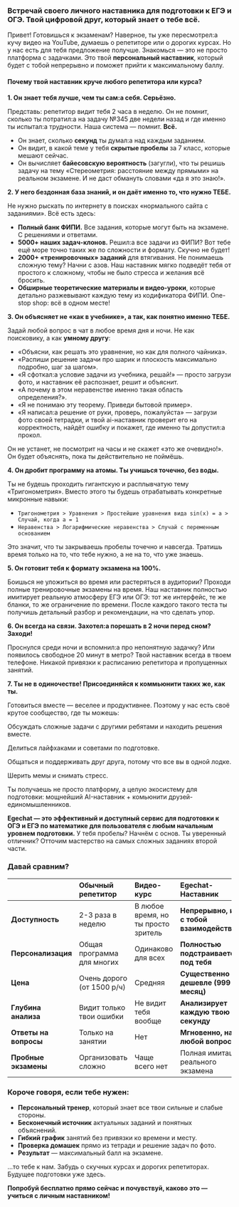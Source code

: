 

### Встречай своего личного наставника для подготовки к ЕГЭ и ОГЭ. Твой цифровой друг, который знает о тебе всё.

Привет! Готовишься к экзаменам? Наверное, ты уже пересмотрел:а кучу видео на YouTube, думаешь о репетиторе или о дорогих курсах. Но у нас есть для тебя предложение получше. Знакомься — это не просто платформа с задачками. Это твой **персональный наставник**, который будет с тобой непрерывно и поможет прийти к максимальному баллу.

#### Почему твой наставник круче любого репетитора или курса?

**1. Он знает тебя лучше, чем ты сам:а себя. Серьёзно.**

Представь: репетитор видит тебя 2 часа в неделю. Он не помнит, сколько ты потратил:a на задачу №345 две недели назад и где именно ты испытал:а трудности. Наша система — помнит. **Всё.**
*   Он знает, сколько **секунд** ты думал:а над каждым заданием.
*   Он видит, в какой теме у тебя **скрытые пробелы** за 7 класс, которые мешают сейчас.
*   Он вычисляет **байесовскую вероятность** (загугли), что ты решишь задачу на тему «Стереометрия: расстояние между прямыми» на реальном экзамене. И не даст обмануть словами «да я это знаю!».

**2. У него бездонная база знаний, и он даёт именно то, что нужно ТЕБЕ.**

Не нужно рыскать по интернету в поисках «нормального сайта с заданиями». Всё есть здесь:

*   **Полный банк ФИПИ.** Все задания, которые могут быть на экзамене. С решениями и ответами.
*   **5000+ наших задач-клонов.** Решил:а все задачи из ФИПИ? Вот тебе ещё море точно таких же по сложности и формату. Скучно не будет!
*   **2000+ «тренировочных» заданий** для втягивания. Не понимаешь сложную тему? Начни с азов. Наш наставник мягко подведёт тебя от простого к сложному, чтобы не было стресса и желания всё бросить.
*   **Обширные теоретические материалы и видео-уроки**, которые детально разжевывают каждую тему из кодификатора ФИПИ. One-stop shop: всё в одном месте!

**3. Он объясняет не «как в учебнике», а так, как понятно именно ТЕБЕ.**

Задай любой вопрос в чат в любое время дня и ночи. Не как поисковику, а как **умному другу**:
*   «Объясни, как решать это уравнение, но как для полного чайника».
*   «Распиши решение задачи про шарик и плоскость максимально подробно, шаг за шагом».
*   «Я сфоткал:а условие задачи из учебника, решай!» — просто загрузи фото, и наставник её распознает, решит и объяснит.
*   «А почему в этом неравенстве именно такая область определения?».
*   «Я не понимаю эту теорему. Приведи бытовой пример».
*   «Я написал:а решение от руки, проверь, пожалуйста» — загрузи фото своей тетрадки, и твой ai-наставник проверит его на корректность, найдёт ошибку и покажет, где именно ты допустил:а прокол.

Он не устанет, не посмотрит на часы и не скажет «это же очевидно!». Он будет объяснять, пока ты действительно не поймёшь.

**4. Он дробит программу на атомы. Ты учишься точечно, без воды.**

Ты не будешь проходить гигантскую и расплывчатую тему «Тригонометрия». Вместо этого ты будешь отрабатывать конкретные микронные навыки:
*   `Тригонометрия > Уравнения > Простейшие уравнения вида sin(x) = a > Случай, когда a = 1`
*   `Неравенства > Логарифмические неравенства > Случай с переменным основанием`

Это значит, что ты закрываешь пробелы точечно и навсегда. Тратишь время только на то, что тебе нужно, а не на то, что уже знаешь.


**5. Он готовит тебя к формату экзамена на 100%.**

Боишься не уложиться во время или растеряться в аудитории? Проходи полные тренировочные экзамены на время. Наш наставник полностью имитирует реальную атмосферу ЕГЭ или ОГЭ: тот же интерфейс, те же бланки, то же ограничение по времени. После каждого такого теста ты получишь детальный разбор и рекомендации, на что сделать упор.

**6. Он всегда на связи. Захотел:а порешать в 2 ночи перед сном? Заходи!**

Проснулся среди ночи и вспомнил:а про непонятную задачку? Или появилось свободное 20 минут в метро? Твой наставник всегда в твоем телефоне. Никакой привязки к расписанию репетитора и пропущенных занятий.

**7. Ты не в одиночестве! Присоединяйся к коммьюнити таких же, как ты.**

Готовиться вместе — веселее и продуктивнее. Поэтому у нас есть своё крутое сообщество, где ты можешь:

Обсуждать сложные задачи с другими ребятами и находить решения вместе.

Делиться лайфхаками и советами по подготовке.

Общаться и поддерживать друг друга, потому что все вы в одной лодке.

Шерить мемы и снимать стресс.

Ты получаешь не просто платформу, а целую экосистему для подготовки: мощнейший AI-наставник + комьюнити друзей-единомышленников.

**Egechat — это эффективный и доступный сервис для подготовки к ОГЭ и ЕГЭ по математике для пользователя с любым начальным уровнем подготовки.** У тебя пробелы? Начнём с основ. Ты уверенный отличник? Отточим мастерство на самых сложных заданиях второй части.

### Давай сравним?

| | **Обычный репетитор** | **Видео-курс** | **Egechat-Наставник** |
| :--- | :--- | :--- | :--- |
| **Доступность** | 2-3 раза в неделю | В любое время, но ты просто зритель | **Непрерывно, и он с тобой взаимодействует!** |
| **Персонализация** | Общая программа для многих | Одинаково для всех | **Полностью подстраивается под тебя** |
| **Цена** | Очень дорого (от 1500 р/ч) | Средняя | **Существенно дешевле (999 р/месяц)** |
| **Глубина анализа** | Видит только твои ошибки | Не видит тебя вообще | **Анализирует каждую твою секунду** |
| **Ответы на вопросы** | Только на занятии | Нет | **Мгновенно, на любой вопрос** |
| **Пробные экзамены**	|	Организовать сложно	|	Чаще всего нет	|	Полная имитация реального экзамена
### Короче говоря, если тебе нужен:

*   **Персональный тренер**, который знает все твои сильные и слабые стороны.
*   **Бесконечный источник** актуальных заданий и понятных объяснений.
*   **Гибкий график** занятий без привязки ко времени и месту.
*   **Проверка домашек** прямо из тетради и решение задач по фото.
*   **Результат** — максимальный балл на экзамене.

...то тебе к нам. Забудь о скучных курсах и дорогих репетиторах. Будущее подготовки уже здесь.

**Попробуй бесплатно прямо сейчас и почувствуй, каково это — учиться с личным наставником!**
